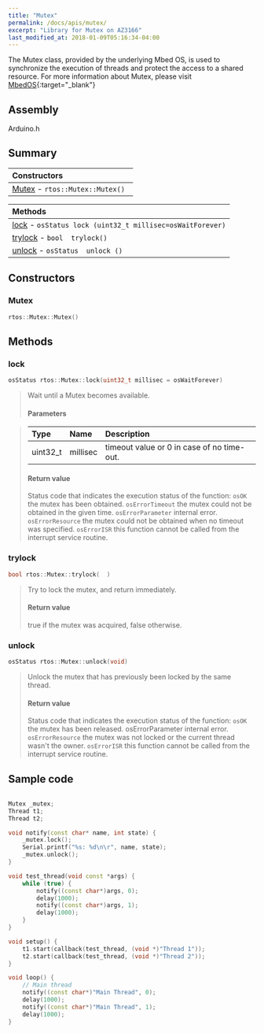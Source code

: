 ```yaml
---
title: "Mutex"
permalink: /docs/apis/mutex/
excerpt: "Library for Mutex on AZ3166"
last_modified_at: 2018-01-09T05:16:34-04:00
---
```


The Mutex class, provided by the underlying Mbed OS, is used to synchronize the execution of threads and  protect the access to a shared resource.
For more information about Mutex, please visit [MbedOS](https://os.mbed.com/docs/v5.6/reference/mutex.html){:target="_blank"}

## Assembly

Arduino.h

## Summary


| Constructors |
| :----------- |
| [Mutex](#Mutex) - `rtos::Mutex::Mutex() ` |

| Methods |
| :------ |
| [lock](#lock) - `osStatus lock (uint32_t millisec=osWaitForever)` |
| [trylock](#trylock) - `bool  trylock()` |
| [unlock](#unlock) - `osStatus  unlock ()` |

## Constructors

### Mutex

```cpp
rtos::Mutex::Mutex()  
```


## Methods

### lock

```cpp
osStatus rtos::Mutex::lock(uint32_t millisec = osWaitForever)
```

> Wait until a Mutex becomes available. 
>
> #### Parameters

> 
> | Type | Name | Description |
> | :--- | :--- | :---------- |
> | uint32_t | millisec | timeout value or 0 in case of no time-out. | 
> 
> #### Return value
> 
> Status code that indicates the execution status of the function: `osOK` the mutex has been obtained. `osErrorTimeout` the mutex could not be obtained in the given time. `osErrorParameter` internal error. `osErrorResource` the mutex could not be obtained when no timeout was specified. `osErrorISR` this function cannot be called from the interrupt service routine.  

### trylock

```cpp
bool rtos::Mutex::trylock(  ) 
```

> Try to lock the mutex, and return immediately.
> 
> 
> #### Return value
> 
>  true if the mutex was acquired, false otherwise.

### unlock 

```cpp
osStatus rtos::Mutex::unlock(void) 
```

> Unlock the mutex that has previously been locked by the same thread. 
>
> #### Return value
> 
> Status code that indicates the execution status of the function: `osOK` the mutex has been released. osErrorParameter internal error. `osErrorResource` the mutex was not locked or the current thread wasn't the owner. `osErrorISR` this function cannot be called from the interrupt service routine. 

## Sample code

```cpp

Mutex _mutex;
Thread t1;
Thread t2;

void notify(const char* name, int state) {
    _mutex.lock();
    Serial.printf("%s: %d\n\r", name, state);
    _mutex.unlock();
}

void test_thread(void const *args) {
    while (true) {
        notify((const char*)args, 0); 
        delay(1000);
        notify((const char*)args, 1); 
        delay(1000);
    }
}

void setup() {
    t1.start(callback(test_thread, (void *)"Thread 1"));
    t2.start(callback(test_thread, (void *)"Thread 2"));
}

void loop() {
    // Main thread
    notify((const char*)"Main Thread", 0); 
    delay(1000);
    notify((const char*)"Main Thread", 1); 
    delay(1000);
}

```


